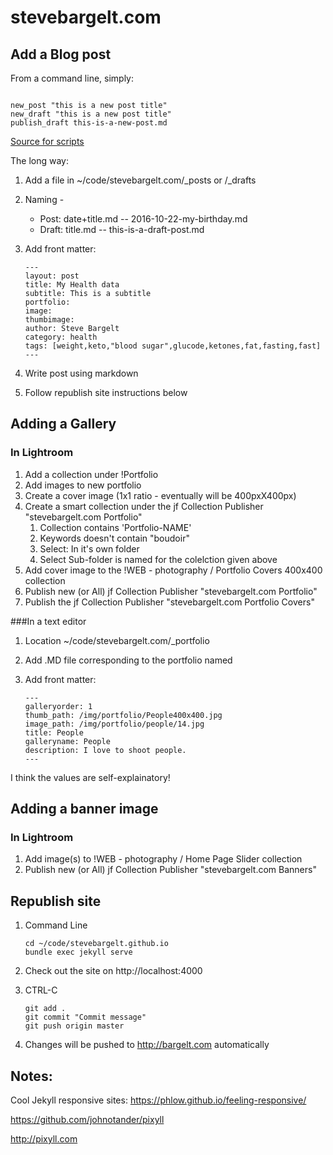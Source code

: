 # stevebargelt.com

## Add a Blog post
From a command line, simply: 

~~~~
    
new_post "this is a new post title"
new_draft "this is a new post title"
publish_draft this-is-a-new-post.md

~~~~
[Source for scripts](https://github.com/stevebargelt/scripts/) 

The long way: 

1. Add a file in ~/code/stevebargelt.com/_posts or /_drafts
2. Naming - 
    * Post: date+title.md -- 2016-10-22-my-birthday.md
    * Draft: title.md -- this-is-a-draft-post.md
3. Add front matter:

    ~~~~
    ---
    layout: post
    title: My Health data
    subtitle: This is a subtitle
    portfolio: 
    image: 
    thumbimage:
    author: Steve Bargelt
    category: health
    tags: [weight,keto,"blood sugar",glucode,ketones,fat,fasting,fast]
    ---
    ~~~~

1. Write post using markdown
1. Follow republish site instructions below 

## Adding a Gallery

### In Lightroom 
1. Add a collection under !Portfolio
1. Add images to new portfolio
1. Create a cover image (1x1 ratio - eventually will be 400pxX400px)
1. Create a smart collection under the jf Collection Publisher "stevebargelt.com Portfolio"
    1. Collection contains 'Portfolio-NAME'
    1. Keywords doesn't contain "boudoir"
    1. Select: In it's own folder
    1. Select Sub-folder is named for the colelction given above
1. Add cover image to the !WEB - photography / Portfolio Covers 400x400 collection
1. Publish new (or All) jf Collection Publisher "stevebargelt.com Portfolio"
1. Publish the jf Collection Publisher "stevebargelt.com Portfolio Covers"

###In a text editor
1. Location ~/code/stevebargelt.com/_portfolio
1. Add .MD file corresponding to the portfolio named
1. Add front matter:

    ~~~~
    ---
    galleryorder: 1
    thumb_path: /img/portfolio/People400x400.jpg
    image_path: /img/portfolio/people/14.jpg
    title: People
    galleryname: People 
    description: I love to shoot people.
    ---
    ~~~~

I think the values are self-explainatory!

## Adding a banner image

### In Lightroom 

1. Add image(s) to !WEB - photography / Home Page Slider collection
1. Publish new (or All) jf Collection Publisher "stevebargelt.com Banners"

## Republish site
1. Command Line 

    ~~~~
    cd ~/code/stevebargelt.github.io
    bundle exec jekyll serve 
    ~~~~

2. Check out the site on http://localhost:4000
1. CTRL-C 

    ~~~~
    git add .
    git commit "Commit message"
    git push origin master 
    ~~~~

1. Changes will be pushed to http://bargelt.com automatically

## Notes:

Cool Jekyll responsive sites:
https://phlow.github.io/feeling-responsive/

https://github.com/johnotander/pixyll

http://pixyll.com


